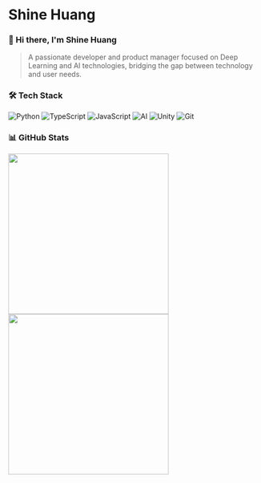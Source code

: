 # Shine Huang

### 👋 Hi there, I'm Shine Huang

> A passionate developer and product manager focused on Deep Learning and AI technologies, bridging the gap between technology and user needs.

### 🛠 Tech Stack

![Python](https://img.shields.io/badge/-Python-333333?style=flat&logo=python)
![TypeScript](https://img.shields.io/badge/-TypeScript-333333?style=flat&logo=typescript)
![JavaScript](https://img.shields.io/badge/-JavaScript-333333?style=flat&logo=javascript)
![AI](https://img.shields.io/badge/-AI-333333?style=flat&logo=tensorflow)
![Unity](https://img.shields.io/badge/-Unity-333333?style=flat&logo=unity)
![Git](https://img.shields.io/badge/-Git-333333?style=flat&logo=git)

### 📊 GitHub Stats

<img width="320" src="https://github-readme-stats.vercel.app/api?username=realShineHuang&show_icons=true&include_all_commits=true&count_private=true" />

<img width="320" src="https://github-readme-stats.vercel.app/api/top-langs/?username=realShineHuang&layout=donut&count_private=true" />
